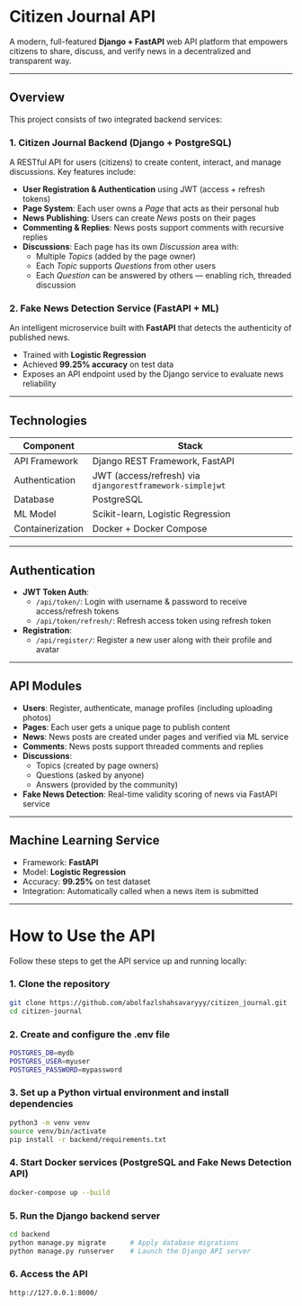 # Citizen Journal API

A modern, full-featured **Django + FastAPI** web API platform that empowers citizens to share, discuss, and verify news in a decentralized and transparent way.

---

## Overview

This project consists of two integrated backend services:

### 1. **Citizen Journal Backend (Django + PostgreSQL)**

A RESTful API for users (citizens) to create content, interact, and manage discussions. Key features include:

- **User Registration & Authentication** using JWT (access + refresh tokens)
- **Page System**: Each user owns a *Page* that acts as their personal hub
- **News Publishing**: Users can create *News* posts on their pages
- **Commenting & Replies**: News posts support comments with recursive replies
- **Discussions**: Each page has its own *Discussion* area with:
  - Multiple *Topics* (added by the page owner)
  - Each *Topic* supports *Questions* from other users
  - Each *Question* can be answered by others — enabling rich, threaded discussion

### 2. **Fake News Detection Service (FastAPI + ML)**

An intelligent microservice built with **FastAPI** that detects the authenticity of published news.

- Trained with **Logistic Regression**
- Achieved **99.25% accuracy** on test data
- Exposes an API endpoint used by the Django service to evaluate news reliability

---

##  Technologies

| Component        | Stack                              |
|------------------|-------------------------------------|
| API Framework    | Django REST Framework, FastAPI      |
| Authentication   | JWT (access/refresh) via `djangorestframework-simplejwt` |
| Database         | PostgreSQL                          |
| ML Model         | Scikit-learn, Logistic Regression   |
| Containerization | Docker + Docker Compose             |

---

## Authentication

- **JWT Token Auth**:
  - `/api/token/`: Login with username & password to receive access/refresh tokens
  - `/api/token/refresh/`: Refresh access token using refresh token
- **Registration**:
  - `/api/register/`: Register a new user along with their profile and avatar

---

## API Modules

- **Users**: Register, authenticate, manage profiles (including uploading photos)
- **Pages**: Each user gets a unique page to publish content
- **News**: News posts are created under pages and verified via ML service
- **Comments**: News posts support threaded comments and replies
- **Discussions**:
  - Topics (created by page owners)
  - Questions (asked by anyone)
  - Answers (provided by the community)
- **Fake News Detection**: Real-time validity scoring of news via FastAPI service

---

## Machine Learning Service

- Framework: **FastAPI**
- Model: **Logistic Regression**
- Accuracy: **99.25%** on test dataset
- Integration: Automatically called when a news item is submitted

---

# How to Use the API

Follow these steps to get the API service up and running locally:

### 1. Clone the repository

```bash
git clone https://github.com/abolfazlshahsavaryyy/citizen_journal.git
cd citizen-journal
```


### 2. Create and configure the .env file

```bash
POSTGRES_DB=mydb
POSTGRES_USER=myuser
POSTGRES_PASSWORD=mypassword
```

### 3. Set up a Python virtual environment and install dependencies
```bash
python3 -m venv venv
source venv/bin/activate
pip install -r backend/requirements.txt
```

### 4. Start Docker services (PostgreSQL and Fake News Detection API)
```bash
docker-compose up --build
```

### 5. Run the Django backend server

```bash
cd backend
python manage.py migrate      # Apply database migrations
python manage.py runserver    # Launch the Django API server
```
### 6. Access the API
```bash
http://127.0.0.1:8000/
```

